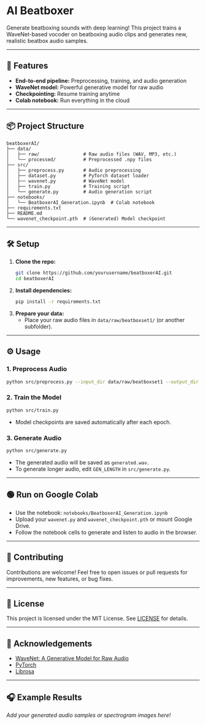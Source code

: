 # AI Beatboxer

Generate beatboxing sounds with deep learning! This project trains a WaveNet-based vocoder on beatboxing audio clips and generates new, realistic beatbox audio samples.

---

## 🚀 Features
- **End-to-end pipeline:** Preprocessing, training, and audio generation
- **WaveNet model:** Powerful generative model for raw audio
- **Checkpointing:** Resume training anytime
- **Colab notebook:** Run everything in the cloud

---

## 📦 Project Structure
```
beatboxerAI/
├── data/
│   ├── raw/                # Raw audio files (WAV, MP3, etc.)
│   └── processed/          # Preprocessed .npy files
├── src/
│   ├── preprocess.py       # Audio preprocessing
│   ├── dataset.py          # PyTorch dataset loader
│   ├── wavenet.py          # WaveNet model
│   ├── train.py            # Training script
│   └── generate.py         # Audio generation script
├── notebooks/
│   └── BeatboxerAI_Generation.ipynb  # Colab notebook
├── requirements.txt
├── README.md
└── wavenet_checkpoint.pth  # (Generated) Model checkpoint
```

---

## 🛠️ Setup
1. **Clone the repo:**
   ```sh
   git clone https://github.com/yourusername/beatboxerAI.git
   cd beatboxerAI
   ```
2. **Install dependencies:**
   ```sh
   pip install -r requirements.txt
   ```
3. **Prepare your data:**
   - Place your raw audio files in `data/raw/beatboxset1/` (or another subfolder).

---

## ⚙️ Usage
### 1. Preprocess Audio
```sh
python src/preprocess.py --input_dir data/raw/beatboxset1 --output_dir data/processed/beatboxset1
```

### 2. Train the Model
```sh
python src/train.py
```
- Model checkpoints are saved automatically after each epoch.

### 3. Generate Audio
```sh
python src/generate.py
```
- The generated audio will be saved as `generated.wav`.
- To generate longer audio, edit `GEN_LENGTH` in `src/generate.py`.

---

## 🟢 Run on Google Colab
- Use the notebook: `notebooks/BeatboxerAI_Generation.ipynb`
- Upload your `wavenet.py` and `wavenet_checkpoint.pth` or mount Google Drive.
- Follow the notebook cells to generate and listen to audio in the browser.

---

## 🤝 Contributing
Contributions are welcome! Feel free to open issues or pull requests for improvements, new features, or bug fixes.

---

## 📄 License
This project is licensed under the MIT License. See [LICENSE](LICENSE) for details.

---

## 🙏 Acknowledgements
- [WaveNet: A Generative Model for Raw Audio](https://deepmind.com/blog/article/wavenet-generative-model-raw-audio)
- [PyTorch](https://pytorch.org/)
- [Librosa](https://librosa.org/)

---

## 🎧 Example Results
*Add your generated audio samples or spectrogram images here!*
